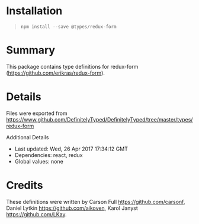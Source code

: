 # Installation
> `npm install --save @types/redux-form`

# Summary
This package contains type definitions for redux-form (https://github.com/erikras/redux-form).

# Details
Files were exported from https://www.github.com/DefinitelyTyped/DefinitelyTyped/tree/master/types/redux-form

Additional Details
 * Last updated: Wed, 26 Apr 2017 17:34:12 GMT
 * Dependencies: react, redux
 * Global values: none

# Credits
These definitions were written by Carson Full <https://github.com/carsonf>, Daniel Lytkin <https://github.com/aikoven>, Karol Janyst <https://github.com/LKay>.
